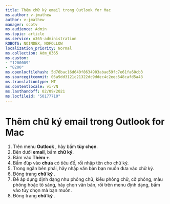 ```yaml
---
title: Thêm chữ ký email trong Outlook for Mac
ms.author: v-jmathew
author: v-jmathew
manager: scotv
ms.audience: Admin
ms.topic: article
ms.service: o365-administration
ROBOTS: NOINDEX, NOFOLLOW
localization_priority: Normal
ms.collection: Adm_O365
ms.custom:
- "1200009"
- "8200"
ms.openlocfilehash: 5d76bac16d640f8634903abae59fc7e61fa60cb3
ms.sourcegitcommit: 05a9dd3121c21322dc9ddec4c2eec548cafd5a43
ms.translationtype: MT
ms.contentlocale: vi-VN
ms.lasthandoff: 02/09/2021
ms.locfileid: "50177710"
---
```

# <a name="add-email-signature-in-outlook-for-mac"></a>Thêm chữ ký email trong Outlook for Mac

1. Trên menu **Outlook** , hãy bấm **tùy chọn**.
2. Bên dưới **email**, bấm **chữ ký**.
3. Bấm vào **Thêm +**.
4. Bấm đúp vào **chưa** có tiêu đề, rồi nhập tên cho chữ ký.
5. Trong ngăn bên phải, hãy nhập văn bản bạn muốn đưa vào chữ ký.
6. Đóng trang **chữ ký** .
7. Để áp dụng định dạng như phông chữ, kiểu phông chữ, cỡ phông, màu phông hoặc tô sáng, hãy chọn văn bản, rồi trên menu định dạng, bấm vào tùy chọn mà bạn muốn.
8. Đóng trang **chữ ký** .
